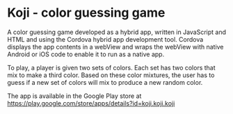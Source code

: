 # Koji - color guessing game

A color guessing game developed as a hybrid app, written in JavaScript and HTML and using the Cordova hybrid app development tool. Cordova displays the app contents in a webView and wraps the webView with native Android or iOS code to enable it to run as a native app.

To play, a player is given two sets of colors. Each set has two colors that mix to make a third color. Based on these color mixtures, the user has to guess if a new set of colors will mix to produce a new random color. 

The app is available in the Google Play store at https://play.google.com/store/apps/details?id=koji.koji.koji
